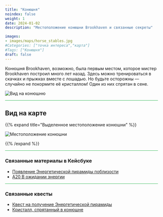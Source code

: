 ```yaml
---
title: "Конюшня"
noindex: false
weight: 1
date: 2024-01-02
description: "Местоположение конюшни Brookhaven и связанные секреты"

images:
- images/maps/horse_stables.jpg
#Categories: ["точка интереса","карта"]
#Tags: ["Конюшня"]
draft: false
--- 
```


Конюшня Brookhaven, возможно, была первым местом, которое мистер Brookhaven построил много лет назад. Здесь можно тренироваться в скачках и прыжках вместе с лошадью. Но будьте осторожны — случайно не покормите её кристаллом! Один из них спрятан в сене.

![Вид на конюшню](/images/maps/horse_stables.jpg)


<hr style="background-color: #28b44c" size=8>

## Вид на карте

{{% expand title="Выделенное местоположение конюшни" %}}

![Местоположение конюшни](/images/maps/horse-stable.png)

{{% /expand %}}

<hr style="background-color: #28b44c" size=8>

### Связанные материалы в Кейсбуке

- [Появление Энергетической пирамиды поблизости](/casebook/energy_pyramids/#известные-местоположения)
- [A20 В ожидании энергии](/casebook/light_panel/#a20)

<hr style="background-color: #28b44c" size=8>

### Связанные квесты

- [Квест на получение Энергетической пирамиды](/lore/special_tools/energy_pyramid)
- [Кристалл, спрятанный в конюшне](/lore/quests/find_7_crystals)
